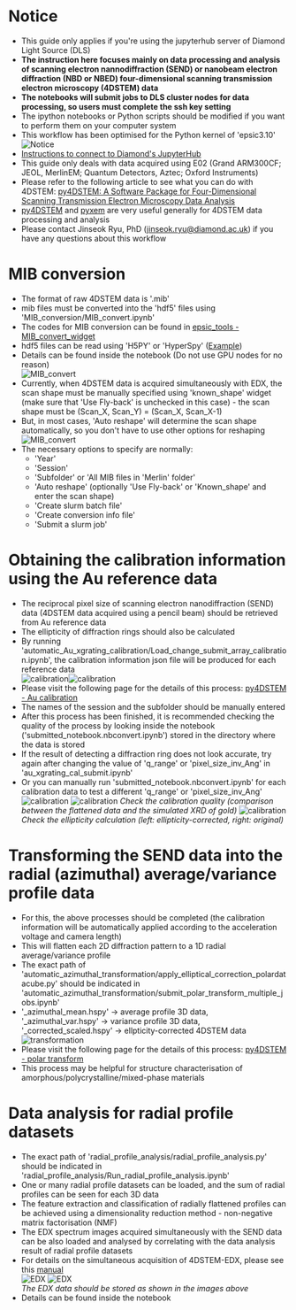 # Notice
- This guide only applies if you're using the jupyterhub server of Diamond Light Source (DLS)
- __The instruction here focuses mainly on data processing and analysis of scanning electron nannodiffraction (SEND) or nanobeam electron diffraction (NBD or NBED) four-dimensional scanning transmission electron microscopy (4DSTEM) data__
- __The notebooks will submit jobs to DLS cluster nodes for data processing, so users must complete the ssh key setting__
- The ipython notebooks or Python scripts should be modified if you want to perform them on your computer system
- This workflow has been optimised for the Python kernel of 'epsic3.10'  
![Notice](img/jupyterhub_kernel.png)
- [Instructions to connect to Diamond's JupyterHub](https://diamondlightsource.atlassian.net/wiki/spaces/EPSICWEB/pages/167346199/Instructions+to+connect+to+Diamond+s+JupyterHub)
- This guide only deals with data acquired using E02 (Grand ARM300CF; JEOL, MerlinEM; Quantum Detectors, Aztec; Oxford Instruments)
- Please refer to the following article to see what you can do with 4DSTEM: [py4DSTEM: A Software Package for Four-Dimensional Scanning Transmission Electron Microscopy Data Analysis](https://dx.doi.org/10.1017/S1431927621000477)
- [py4DSTEM](https://github.com/py4dstem/py4DSTEM) and [pyxem](https://github.com/pyxem/pyxem?tab=readme-ov-file) are very useful generally for 4DSTEM data processing and analysis
- Please contact Jinseok Ryu, PhD (jinseok.ryu@diamond.ac.uk) if you have any questions about this workflow

# MIB conversion
- The format of raw 4DSTEM data is '.mib'
- mib files must be converted into the 'hdf5' files using 'MIB_conversion/MIB_convert.ipynb'
- The codes for MIB conversion can be found in [epsic_tools - MIB_convert_widget](https://github.com/ePSIC-DLS/epsic_tools/tree/master/epsic_tools/mib2hdfConvert/MIB_convert_widget/scripts)
- hdf5 files can be read using 'H5PY' or 'HyperSpy' ([Example](https://github.com/jinseuk56/User-Notebooks/blob/master/ePSIC_Standard_Notebooks/automatic_Au_xgrating_calibration/au_xgrating_cal_submit.ipynb))
- Details can be found inside the notebook (Do not use GPU nodes for no reason)  
![MIB_convert](img/mib_conversion.png)
- Currently, when 4DSTEM data is acquired simultaneously with EDX, the scan shape must be manually specified using 'known_shape' widget (make sure that 'Use Fly-back' is unchecked in this case) - the scan shape must be (Scan_X, Scan_Y) = (Scan_X, Scan_X-1)
- But, in most cases, 'Auto reshape' will determine the scan shape automatically, so you don't have to use other options for reshaping
![MIB_convert](img/known_shape.png)
- The necessary options to specify are normally:  
    - 'Year'
    - 'Session'
    - 'Subfolder' or 'All MIB files in 'Merlin' folder'
    - 'Auto reshape' (optionally 'Use Fly-back' or 'Known_shape' and enter the scan shape)
    - 'Create slurm batch file'
    - 'Create conversion info file'
    - 'Submit a slurm job'
# Obtaining the calibration information using the Au reference data
- The reciprocal pixel size of scanning electron nanodiffraction (SEND) data (4DSTEM data acquired using a pencil beam) should be retrieved from Au reference data
- The ellipticity of diffraction rings should also be calculated
- By running 'automatic_Au_xgrating_calibration/Load_change_submit_array_calibration.ipynb', the calibration information json file will be produced for each reference data  
![calibration](img/au_calibration.png)![calibration](img/au_calibration_json.png)
- Please visit the following page for the details of this process: [py4DSTEM - Au calibration](https://github.com/ePSIC-DLS/Hyperspy_Workshop_2024/blob/main/py4DSTEM/orientation_01_AuAgPd_wire.ipynb)
- The names of the session and the subfolder should be manually entered
- After this process has been finished, it is recommended checking the quality of the process by looking inside the notebook ('submitted_notebook.nbconvert.ipynb') stored in the directory where the data is stored
- If the result of detecting a diffraction ring does not look accurate, try again after changing the value of 'q_range' or 'pixel_size_inv_Ang' in 'au_xgrating_cal_submit.ipynb'
- Or you can manually run 'submitted_notebook.nbconvert.ipynb' for each calibration data to test a different 'q_range' or 'pixel_size_inv_Ang'  
![calibration](img/au_calibration_notebook.png)
![calibration](img/au_calibration_result.png)
*Check the calibration quality (comparison between the flattened data and the simulated XRD of gold)*
![calibration](img/ellipticity_correction.png)
*Check the ellipticity calculation (left: ellipticity-corrected, right: original)*
# Transforming the SEND data into the radial (azimuthal) average/variance profile data
- For this, the above processes should be completed (the calibration information will be automatically applied according to the acceleration voltage and camera length)
- This will flatten each 2D diffraction pattern to a 1D radial average/variance profile
- The exact path of 'automatic_azimuthal_transformation/apply_elliptical_correction_polardatacube.py' should be indicated in 'automatic_azimuthal_transformation/submit_polar_transform_multiple_jobs.ipynb'
- '_azimuthal_mean.hspy' -> average profile 3D data, '_azimuthal_var.hspy' -> variance profile 3D data, '_corrected_scaled.hspy' -> ellpticity-corrected 4DSTEM data  
![transformation](img/radial_files.png)
- Please visit the following page for the details of this process: [py4DSTEM - polar transform](https://github.com/py4dstem/py4DSTEM/blob/dev/py4DSTEM/process/polar/polar_analysis.py)
- This process may be helpful for structure characterisation of amorphous/polycrystalline/mixed-phase materials
# Data analysis for radial profile datasets
- The exact path of 'radial_profile_analysis/radial_profile_analysis.py' should be indicated in 'radial_profile_analysis/Run_radial_profile_analysis.ipynb'
- One or many radial profile datasets can be loaded, and the sum of radial profiles can be seen for each 3D data
- The feature extraction and classification of radially flattened profiles can be achieved using a dimensionality reduction method - non-negative matrix factorisation (NMF)
- The EDX spectrum images acquired simultaneously with the SEND data can be also loaded and analysed by correlating with the data analysis result of radial profile datasets
- For details on the simultaneous acquisition of 4DSTEM-EDX, please see this [manual](https://github.com/jinseuk56/User-Notebooks/blob/master/ePSIC_Standard_Notebooks/20250320_4DSTEM-EDX_Manual.pdf)  
![EDX](img/EDX_path.png) ![EDX](img/EDX_data.png)  
*The EDX data should be stored as shown in the images above*
- Details can be found inside the notebook
